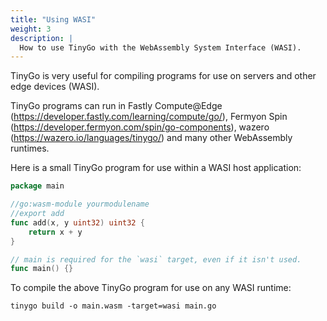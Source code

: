 ```yaml
---
title: "Using WASI"
weight: 3
description: |
  How to use TinyGo with the WebAssembly System Interface (WASI).
---
```


TinyGo is very useful for compiling programs for use on servers and other edge devices (WASI).

TinyGo programs can run in Fastly Compute@Edge (https://developer.fastly.com/learning/compute/go/), Fermyon Spin (https://developer.fermyon.com/spin/go-components), wazero (https://wazero.io/languages/tinygo/) and many other WebAssembly runtimes.

Here is a small TinyGo program for use within a WASI host application:

```go
package main

//go:wasm-module yourmodulename
//export add
func add(x, y uint32) uint32 {
	return x + y
}

// main is required for the `wasi` target, even if it isn't used.
func main() {}
```

To compile the above TinyGo program for use on any WASI runtime:

```shell
tinygo build -o main.wasm -target=wasi main.go
```
